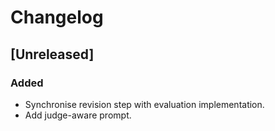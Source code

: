 # Changelog

## [Unreleased]

### Added
- Synchronise revision step with evaluation implementation.
- Add judge-aware prompt.

